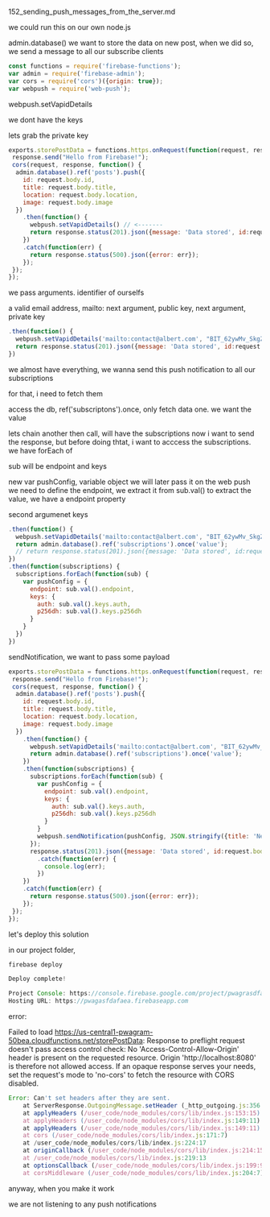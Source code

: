 152_sending_push_messages_from_the_server.md


we could run this on our own node.js

admin.database() we want to store the data on new post,
when we did so, we send a message to all our subscribe clients

```js
const functions = require('firebase-functions');
var admin = require('firebase-admin');
var cors = require('cors')({origin: true});
var webpush = require('web-push');
```

webpush.setVapidDetails

we dont have the keys

lets grab the private key

```js
exports.storePostData = functions.https.onRequest(function(request, response) {
 response.send("Hello from Firebase!");
 cors(request, response, function() {
  admin.database().ref('posts').push({
    id: request.body.id,
    title: request.body.title,
    location: request.body.location,
    image: request.body.image
  })
    .then(function() {
      webpush.setVapidDetails() // <-------
      return response.status(201).json({message: 'Data stored', id:request.body.id })
    })
    .catch(function(err) {
      return response.status(500).json({error: err});
    });
 });
});
```

we pass arguments. identifier of ourselfs

a valid email address, mailto:
next argument, public key, next argument, private key

```js
.then(function() {
  webpush.setVapidDetails('mailto:contact@albert.com', "BIT_62ywMv_SkgZGJb1WOdafsdfafafasfasdfasfasfr2xAPx5jlfl1VcMleKZDuzv_r9xWfutQy4B4", "1Lr1jxadfadfafafasfasfaEzhXLgI");
  return response.status(201).json({message: 'Data stored', id:request.body.id })
})
```

we almost have everything, we wanna send this push notification to all our subscriptions

for that, i need to fetch them

access the db, ref('subscriptons').once, only fetch data one. we want the value

lets chain another then call, will have the subscriptions
now i want to send the response, but before doing thtat, i want to acccess the subscriptions. we have forEach of

sub will be endpoint and keys

new var pushConfig, variable object
we will later pass it on the web push
we need to define the endpoint, we extract it from sub.val() to extract the value, we have a endpoint property

second argumenet keys

```js
.then(function() {
  webpush.setVapidDetails('mailto:contact@albert.com', "BIT_62ywMv_SkgZGJb1WO3OgqNNgiP_MNtPIhFZynSPL6o5QQX2r2xAPx5jlfl1VcMleKZDuzv_r9xWfutQy4B4", "1Lr1jxV6ueEUov7XJybW059gF8JyhkfpNIKpEzhXLgI");
  return admin.database().ref('subscriptions').once('value');
  // return response.status(201).json({message: 'Data stored', id:request.body.id })
})
.then(function(subscriptions) {
  subscriptions.forEach(function(sub) {
    var pushConfig = {
      endpoint: sub.val().endpoint,
      keys: {
        auth: sub.val().keys.auth,
        p256dh: sub.val().keys.p256dh
      }
    }
  })
})
```

sendNotification, we want to pass some payload

```js
exports.storePostData = functions.https.onRequest(function(request, response) {
 response.send("Hello from Firebase!");
 cors(request, response, function() {
  admin.database().ref('posts').push({
    id: request.body.id,
    title: request.body.title,
    location: request.body.location,
    image: request.body.image
  })
    .then(function() {
      webpush.setVapidDetails('mailto:contact@albert.com', "BIT_62ywMv_SkgZGJb1WO3OgqNNgiP_MNtPIhFZynSPL6o5QQX2r2xAPx5jlfl1VcMleKZDuzv_r9xWfutQy4B4", "1Lr1jxV6ueEUov7XJybW059gF8JyhkfpNIKpEzhXLgI");
      return admin.database().ref('subscriptions').once('value');
    })
    .then(function(subscriptions) {
      subscriptions.forEach(function(sub) {
        var pushConfig = {
          endpoint: sub.val().endpoint,
          keys: {
            auth: sub.val().keys.auth,
            p256dh: sub.val().keys.p256dh
          }
        }
        webpush.sendNotification(pushConfig, JSON.stringify({title: 'New Post', content: 'New Post added!'}));
      });
      response.status(201).json({message: 'Data stored', id:request.body.id })
        .catch(function(err) {
          console.log(err);
        })
    })
    .catch(function(err) {
      return response.status(500).json({error: err});
    });
 });
});
```

let's deploy this solution

in our project folder,

```js
firebase deploy
```

```js
Deploy complete!

Project Console: https://console.firebase.google.com/project/pwagrasdfabea/overview
Hosting URL: https://pwagasfdafaea.firebaseapp.com
```


error:

Failed to load https://us-central1-pwagram-50bea.cloudfunctions.net/storePostData: Response to preflight request doesn't pass access control check: No 'Access-Control-Allow-Origin' header is present on the requested resource. Origin 'http://localhost:8080' is therefore not allowed access. If an opaque response serves your needs, set the request's mode to 'no-cors' to fetch the resource with CORS disabled.

```js
Error: Can't set headers after they are sent.
    at ServerResponse.OutgoingMessage.setHeader (_http_outgoing.js:356:11)
    at applyHeaders (/user_code/node_modules/cors/lib/index.js:153:15)
    at applyHeaders (/user_code/node_modules/cors/lib/index.js:149:11)
    at applyHeaders (/user_code/node_modules/cors/lib/index.js:149:11)
    at cors (/user_code/node_modules/cors/lib/index.js:171:7)
    at /user_code/node_modules/cors/lib/index.js:224:17
    at originCallback (/user_code/node_modules/cors/lib/index.js:214:15)
    at /user_code/node_modules/cors/lib/index.js:219:13
    at optionsCallback (/user_code/node_modules/cors/lib/index.js:199:9)
    at corsMiddleware (/user_code/node_modules/cors/lib/index.js:204:7)

```

anyway, when you make it work

we are not listening to any push notifications











































